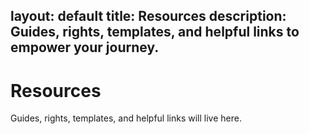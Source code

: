 layout: default
title: Resources
description: Guides, rights, templates, and helpful links to empower your journey.
---

# Resources
Guides, rights, templates, and helpful links will live here.
